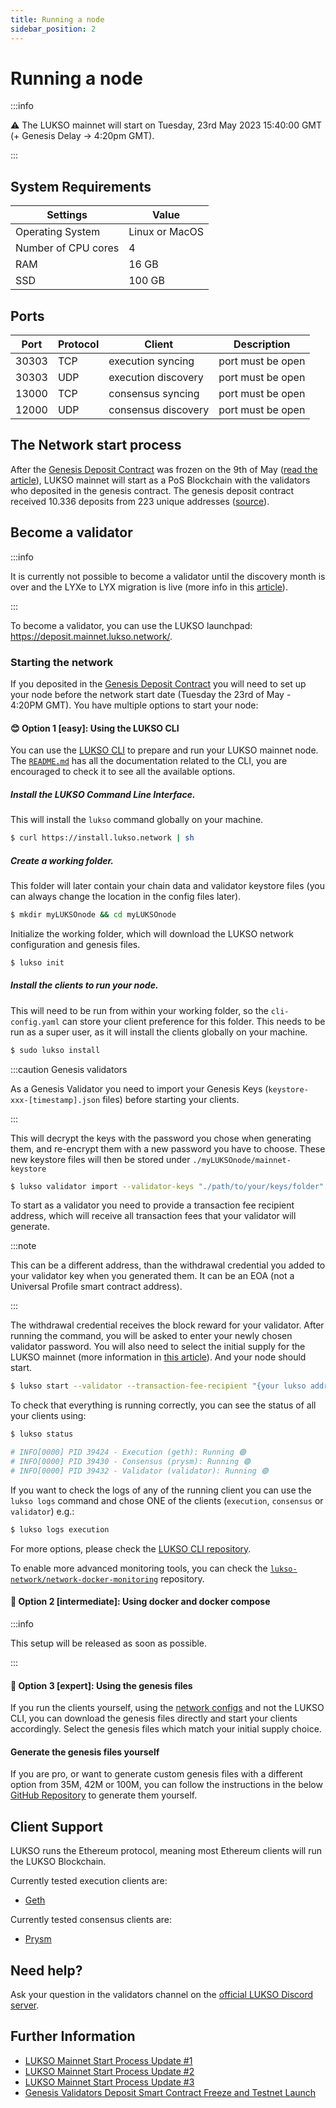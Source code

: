 ```yaml
---
title: Running a node
sidebar_position: 2
---
```


# Running a node

:::info

⚠️ The LUKSO mainnet will start on Tuesday, 23rd May 2023 15:40:00 GMT (+ Genesis Delay -> 4:20pm GMT).

:::

## System Requirements

| Settings            | Value          |
| ------------------- | -------------- |
| Operating System    | Linux or MacOS |
| Number of CPU cores | 4              |
| RAM                 | 16 GB          |
| SSD                 | 100 GB         |

## Ports

| Port  | Protocol | Client              | Description       |
| ----- | -------- | ------------------- | ----------------- |
| 30303 | TCP      | execution syncing   | port must be open |
| 30303 | UDP      | execution discovery | port must be open |
| 13000 | TCP      | consensus syncing   | port must be open |
| 12000 | UDP      | consensus discovery | port must be open |

## The Network start process

After the [Genesis Deposit Contract](https://etherscan.io/address/0x42000421dd80D1e90E56E87e6eE18D7770b9F8cC#code) was frozen on the 9th of May ([read the article](https://medium.com/lukso/genesis-validators-deposit-smart-contract-freeze-and-testnet-launch-c5f7b568b1fc)), LUKSO mainnet will start as a PoS Blockchain with the validators who deposited in the genesis contract. The genesis deposit contract received 10.336 deposits from 223 unique addresses ([source](https://dune.com/hmc/lukso-genesis-validators)).

## Become a validator

:::info

It is currently not possible to become a validator until the discovery month is over and the LYXe to LYX migration is live (more info in this [article](https://medium.com/lukso/genesis-validators-deposit-smart-contract-freeze-and-testnet-launch-c5f7b568b1fc)).

:::

To become a validator, you can use the LUKSO launchpad: <https://deposit.mainnet.lukso.network/>.

### Starting the network

If you deposited in the [Genesis Deposit Contract](https://etherscan.io/address/0x42000421dd80D1e90E56E87e6eE18D7770b9F8cC#code) you will need to set up your node before the network start date (Tuesday the 23rd of May - 4:20PM GMT). You have multiple options to start your node:

#### 😊 Option 1 [easy]: Using the LUKSO CLI

You can use the [LUKSO CLI](https://github.com/lukso-network/tools-lukso-cli) to prepare and run your LUKSO mainnet node. The [`README.md`](https://github.com/lukso-network/tools-lukso-cli/blob/main/README.md) has all the documentation related to the CLI, you are encouraged to check it to see all the available options.

##### Install the LUKSO Command Line Interface.

This will install the `lukso` command globally on your machine.

```bash
$ curl https://install.lukso.network | sh
```

##### Create a working folder.

This folder will later contain your chain data and validator keystore files (you can always change the location in the config files later).

```bash
$ mkdir myLUKSOnode && cd myLUKSOnode
```

Initialize the working folder, which will download the LUKSO network configuration and genesis files.

```bash
$ lukso init
```

##### Install the clients to run your node.

This will need to be run from within your working folder, so the `cli-config.yaml` can store your client preference for this folder. This needs to be run as a super user, as it will install the clients globally on your machine.

```bash
$ sudo lukso install
```

:::caution Genesis validators

As a Genesis Validator you need to import your Genesis Keys (`keystore-xxx-[timestamp].json` files) before starting your clients.

:::

This will decrypt the keys with the password you chose when generating them, and re-encrypt them with a new password you have to choose. These new keystore files will then be stored under `./myLUKSOnode/mainnet-keystore`

```bash
$ lukso validator import --validator-keys "./path/to/your/keys/folder"
```

To start as a validator you need to provide a transaction fee recipient address, which will receive all transaction fees that your validator will generate.

:::note

This can be a different address, than the withdrawal credential you added to your validator key when you generated them. It can be an EOA (not a Universal Profile smart contract address).

:::

The withdrawal credential receives the block reward for your validator. After running the command, you will be asked to enter your newly chosen validator password. You will also need to select the initial supply for the LUKSO mainnet (more information in [this article](https://medium.com/lukso/lukso-mainnet-timeline-and-process-dd997fe811c8)). And your node should start.

```bash
$ lukso start --validator --transaction-fee-recipient "{your lukso address (EOA)}"
```

To check that everything is running correctly, you can see the status of all your clients using:

```bash
$ lukso status

# INFO[0000] PID 39424 - Execution (geth): Running 🟢
# INFO[0000] PID 39430 - Consensus (prysm): Running 🟢
# INFO[0000] PID 39432 - Validator (validator): Running 🟢
```

If you want to check the logs of any of the running client you can use the `lukso logs` command and chose ONE of the clients (`execution`, `consensus` or `validator`) e.g.:

```bash
$ lukso logs execution
```

For more options, please check the [LUKSO CLI repository](https://github.com/lukso-network/tools-lukso-cli).

To enable more advanced monitoring tools, you can check the [`lukso-network/network-docker-monitoring`](https://github.com/lukso-network/network-docker-monitoring) repository.

#### 🙂 Option 2 [intermediate]: Using docker and docker compose

:::info

This setup will be released as soon as possible.

:::

#### 🤯 Option 3 [expert]: Using the genesis files

If you run the clients yourself, using the [network configs](https://github.com/lukso-network/network-configs/tree/main/mainnet) and not the LUKSO CLI, you can download the genesis files directly and start your clients accordingly. Select the genesis files which match your initial supply choice.

#### Generate the genesis files yourself

If you are pro, or want to generate custom genesis files with a different option from 35M, 42M or 100M, you can follow the instructions in the below [GitHub Repository](https://github.com/lukso-network/tools-lodestar-genesis-ssz-generator/blob/spike/pos-from-the-start/packages/beacon-node/test/utils/README.md) to generate them yourself.

## Client Support

LUKSO runs the Ethereum protocol, meaning most Ethereum clients will run the LUKSO Blockchain.

Currently tested execution clients are:

- [Geth](https://github.com/ethereum/go-ethereum)

Currently tested consensus clients are:

- [Prysm](https://github.com/prysmaticlabs/prysm)

## Need help?

Ask your question in the validators channel on the [official LUKSO Discord server](https://discord.gg/lukso).

## Further Information

- [LUKSO Mainnet Start Process Update #1](https://medium.com/lukso/the-puzzle-comes-together-milestone-update-2022-7b69571f63a2)
- [LUKSO Mainnet Start Process Update #2](https://medium.com/lukso/lukso-mainnet-timeline-and-process-dd997fe811c8)
- [LUKSO Mainnet Start Process Update #3](https://medium.com/lukso/its-happening-the-genesis-validators-are-coming-ce5e07935df6)
- [Genesis Validators Deposit Smart Contract Freeze and Testnet Launch](https://medium.com/lukso/genesis-validators-deposit-smart-contract-freeze-and-testnet-launch-c5f7b568b1fc)
